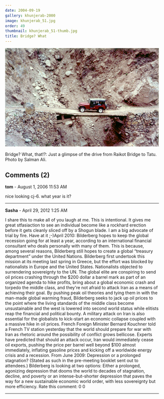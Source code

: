 ```yaml
---
date: 2004-09-19
gallery: khunjerab-2000
image: khunjerab_51.jpg
order: 49
thumbnail: khunjerab_51-thumb.jpg
title: Bridge? What
---
```


![Bridge? What](./khunjerab_51.jpg)

Bridge? What, that!?: Just a glimpse of the drive from Raikot Bridge to Tatu. Photo by Salman Ali.

<div id="comments">

## Comments (2)

**tom** - August  1, 2006 11:53 AM

nice looking cj-6. what year is it?

---

**Sasha** - April 29, 2012  1:25 AM

I share this to make all of you laugh at me. This is intentional. It gives me great stfasiaction to see an individual become like a rockhard erection before it gets cleanly sliced off by a Shogun blade. I am a big advocate of trial by fire. Have at it ;-)April 2010: Bilderberg hopes to keep the global recession going for at least a year, according to an international financial consultant who deals personally with many of them. This is because, among several reasons, Bilderberg still hopes to create a global “treasury department” under the United Nations. Bilderberg first undertook this mission at its meeting last spring in Greece, but the effort was blocked by nationalists in Europe and the United States. Nationalists objected to surrendering sovereignty to the UN. The global elite are conspiring to send oil prices crashing through the $200 dollar a barrel mark as part of an organized agenda to hike profits, bring about a global economic crash and torpedo the middle class, and they're not afraid to attack Iran as a means of achieving their goal. By pushing peak oil theories and tying them in with the man-made global warming fraud, Bilderberg seeks to jack up oil prices to the point where the living standards of the middle class become unsustainable and the west is lowered into second world status while elitists reap the financial and political bounty. A military attack on Iran is also essential for the globalists to kick-start an economic collapse coupled with a massive hike in oil prices. French Foreign Minister Bernard Kouchner told a French TV station yesterday that the world should prepare for war with Iran as rhetoric around the possibility of conflict grows bellicose. Experts have predicted that should an attack occur, Iran would immediately cease oil exports, pushing the price per barrel well beyond $100 almost immediately, inflating gasoline prices and kicking off a worldwide energy crisis and a recession. From June 2009: Depression or a prolonged stagnation? (Stated as such in the pre-meeting booklet sent out to attendees.) Bilderberg is looking at two options: Either a prolonged, agonizing depression that dooms the world to decades of stagnation, decline, and poverty or an intense-but-shorter depression that paves the way for a new sustainable economic world order, with less sovereignty but more efficiency. Rate this comment: 0 0

---

</div>